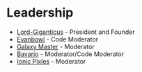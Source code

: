 # Leadership

* [Lord-Giganticus](https://github.com/Lord-Giganticus) - President and Founder
* [Evanbowl](https://github.com/Evanbowl) - Code Moderator
* [Galaxy Master](https://github.com/MasterofGalaxies) - Moderator
* [Bavario](https://github.com/bavario-lginc) - Moderator/Code Moderator
* [Ionic Pixles](https://github.com/IonicPixels) - Moderator
